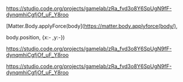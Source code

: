 https://studio.code.org/projects/gamelab/zRa_fvd3o8Y6SpUgN9fF-dynqmhiCgfjOf_uF_Y8roo

[Matter.Body.applyForce(body](https://matter.body.applyforce(body/),

 body.position, {x:- ,y:-})

https://studio.code.org/projects/gamelab/zRa_fvd3o8Y6SpUgN9fF-dynqmhiCgfjOf_uF_Y8roo

https://studio.code.org/projects/gamelab/zRa_fvd3o8Y6SpUgN9fF-dynqmhiCgfjOf_uF_Y8roo